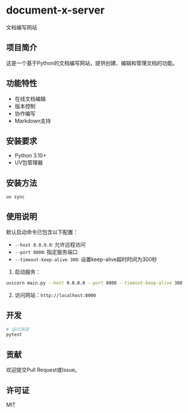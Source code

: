 # document-x-server
 
 文档编写网站
 
 ## 项目简介
 
 这是一个基于Python的文档编写网站，提供创建、编辑和管理文档的功能。
 
 ## 功能特性
 
 - 在线文档编辑
 - 版本控制
 - 协作编写
 - Markdown支持
 
 ## 安装要求
 
 - Python 3.10+
 - UV包管理器
 
 ## 安装方法
 
 ```bash
 uv sync
 ```
 
 ## 使用说明

默认启动命令已包含以下配置：
- `--host 0.0.0.0`: 允许远程访问
- `--port 8000`: 指定服务端口
- `--timeout-keep-alive 300`: 设置keep-alive超时时间为300秒
 
 1. 启动服务：
 ```bash
 uvicorn main.py --host 0.0.0.0 --port 8000 --timeout-keep-alive 300
 ```
 
 2. 访问网站：`http://localhost:8000`
 
 ## 开发
 
 ```bash
 # 运行测试
 pytest
 ```

## 贡献

欢迎提交Pull Request或Issue。

## 许可证

MIT